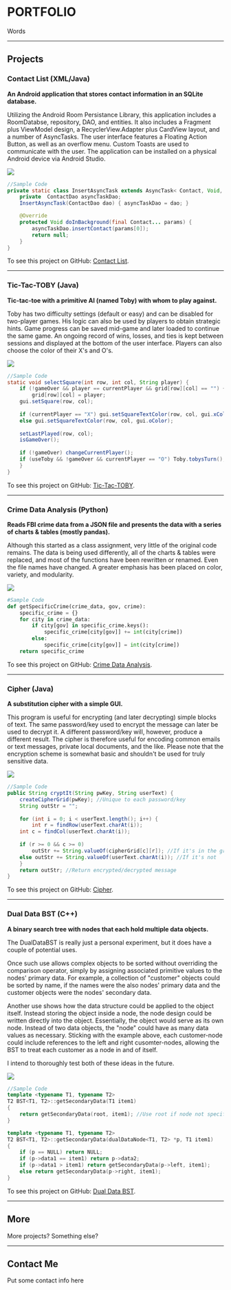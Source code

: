 # PORTFOLIO

Words

---

## Projects

### Contact List (XML/Java)
**An Android application that stores contact information in an SQLite database.**

Utilizing the Android Room Persistance Library, this application includes a RoomDatabse, repository, DAO, and entities. It also includes a Fragment plus ViewModel design, a RecyclerView.Adapter plus CardView layout, and a number of AsyncTasks. The user interface features a Floating Action Button, as well as an overflow menu. Custom Toasts are used to communicate with the user. The application can be installed on a physical Android device via Android Studio.

<img src="images/ContactList-Screenshot.jpg"/>

```java
//Sample Code
private static class InsertAsyncTask extends AsyncTask< Contact, Void, Void> {
    private  ContactDao asyncTaskDao;
    InsertAsyncTask(ContactDao dao) { asyncTaskDao = dao; }

    @Override
    protected Void doInBackground(final Contact... params) {
        asyncTaskDao.insertContact(params[0]);
        return null;
    }
}
```
To see this project on GitHub: [Contact List](https://github.com/J-DeWolfe/ContactList.git).

---

### Tic-Tac-TOBY (Java)
**Tic-tac-toe with a primitive AI (named Toby) with whom to play against.**

Toby has two difficulty settings (default or easy) and can be disabled for two-player games. His logic can also be used by players to obtain strategic hints. Game progress can be saved mid-game and later loaded to continue the same game. An ongoing record of wins, losses, and ties is kept between sessions and displayed at the bottom of the user interface. Players can also choose the color of their X's and O's.

<img src="images/TicTacTOBY-Screenshot.JPG"/>

```java
//Sample Code
static void selectSquare(int row, int col, String player) {
    if (!gameOver && player == currentPlayer && grid[row][col] == "") {
        grid[row][col] = player;
	gui.setSquare(row, col);
	
	if (currentPlayer == "X") gui.setSquareTextColor(row, col, gui.xColor);
	else gui.setSquareTextColor(row, col, gui.oColor);
	
	setLastPlayed(row, col);
	isGameOver();
	
	if (!gameOver) changeCurrentPlayer();
	if (useToby && !gameOver && currentPlayer == "O") Toby.tobysTurn();
    }
}
```
To see this project on GitHub: [Tic-Tac-TOBY](https://github.com/J-DeWolfe/TicTacTOBY.git).

---

### Crime Data Analysis (Python)
**Reads FBI crime data from a JSON file and presents the data with a series of charts & tables (mostly pandas).**

Although this started as a class assignment, very little of the original code remains. The data is being used differently, all of the charts & tables were replaced, and most of the functions have been rewritten or renamed. Even the file names have changed. A greater emphasis has been placed on color, variety, and modularity.

<img src="images/CrimeData-Screenshot.PNG"/>

```python
#Sample Code
def getSpecificCrime(crime_data, gov, crime):
    specific_crime = {}
    for city in crime_data:
        if city[gov] in specific_crime.keys():
            specific_crime[city[gov]] += int(city[crime])
        else:
            specific_crime[city[gov]] = int(city[crime])
    return specific_crime
```
To see this project on GitHub: [Crime Data Analysis](https://github.com/J-DeWolfe/CrimeDataAnalysis.git).

---

### Cipher (Java)
**A substitution cipher with a simple GUI.**

This program is useful for encrypting (and later decrypting) simple blocks of text. The same password/key used to encrypt the message can later be used to decrypt it. A different password/key will, however, produce a different result. The cipher is therefore useful for encoding common emails or text messages, private local documents, and the like. Please note that the encryption scheme is somewhat basic and shouldn't be used for truly sensitive data.

<img src="images/Cipher-Screenshot.PNG"/>

```java
//Sample Code
public String cryptIt(String pwKey, String userText) {
    createCipherGrid(pwKey); //Unique to each password/key
    String outStr = "";
		
    for (int i = 0; i < userText.length(); i++) {
        int r = findRow(userText.charAt(i));
	int c = findCol(userText.charAt(i));
			
	if (r >= 0 && c >= 0)
	    outStr += String.valueOf(cipherGrid[c][r]); //If it's in the grid
	else outStr += String.valueOf(userText.charAt(i)); //If it's not
    }
    return outStr; //Return encrypted/decrypted message
}
```
To see this project on GitHub: [Cipher](https://github.com/J-DeWolfe/Cipher.git).

---

### Dual Data BST (C++)
**A binary search tree with nodes that each hold multiple data objects.**

The DualDataBST is really just a personal experiment, but it does have a couple of potential uses.

Once such use allows complex objects to be sorted without overriding the comparison operator, simply by assigning associated primitive values to the nodes' primary data. For example, a collection of "customer" objects could be sorted by name, if the names were the also nodes' primary data and the customer objects were the nodes' secondary data.

Another use shows how the data structure could be applied to the object itself. Instead storing the object inside a node, the node design could be written directly into the object. Essentially, the object would serve as its own node. Instead of two data objects, the "node" could have as many data values as necessary. Sticking with the example above, each customer-node could include references to the left and right cusomter-nodes, allowing the BST to treat each customer as a node in and of itself.

I intend to thoroughly test both of these ideas in the future.

<img src="images/DualDataBST-Screenshot.JPG"/>

```cpp
//Sample Code
template <typename T1, typename T2>
T2 BST<T1, T2>::getSecondaryData(T1 item1)
{
	return getSecondaryData(root, item1); //Use root if node not specified
}

template <typename T1, typename T2>
T2 BST<T1, T2>::getSecondaryData(dualDataNode<T1, T2> *p, T1 item1)
{
	if (p == NULL) return NULL;
	if (p->data1 == item1) return p->data2;
	if (p->data1 > item1) return getSecondaryData(p->left, item1);
	else return getSecondaryData(p->right, item1);
}
```
To see this project on GitHub: [Dual Data BST](https://github.com/J-DeWolfe/DualDataBST.git).

---

## More

More projects?
Something else?

---

## Contact Me

Put some contact info here
